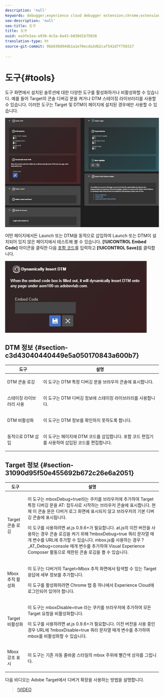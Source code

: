 ```yaml
---
description: 'null'
keywords: debugger;experience cloud debugger extension;chrome;extension;tools;dtm;target
seo-description: 'null'
seo-title: 도구
title: 도구
uuid: ea3fe1ea-e936-4c5a-8a43-b830d1b75038
translation-type: ht
source-git-commit: 9bb030d94db1a1e70ecda3d62caf542d7f750317

---
```



# 도구{#tools}

도구 화면에서 설치된 솔루션에 대한 다양한 도구를 활성화하거나 비활성화할 수 있습니다. 예를 들어 Target의 콘솔 디버깅 문을 켜거나 DTM 스테이징 라이브러리를 사용할 수 있습니다. 이러한 도구는 Target 및 DTM이 페이지에 설치된 경우에만 사용할 수 있습니다.

![](assets/tools.jpg)

어떤 페이지에서든 Launch 또는 DTM을 동적으로 삽입하여 Launch 또는 DTM이 설치되어 있지 않은 페이지에서 테스트해 볼 수 있습니다. **[!UICONTROL Embed Code]** 아이콘을 클릭한 다음 [포함 코드](https://docs.adobe.com/content/help/ko-KR/dtm/using/client-side/deployment.html)를 입력하고 **[!UICONTROL Save]**&#x200B;를 클릭합니다.

![](assets/tools-embedcode.jpg)

## DTM 정보 {#section-c3d43040440449e5a050170843a600b7}

<table id="table_04625C3319134E169A35DB74C1D1FB31"> 
 <thead> 
  <tr> 
   <th colname="col1" class="entry"> 도구 </th> 
   <th colname="col2" class="entry"> 설명 </th> 
  </tr>
 </thead>
 <tbody> 
  <tr> 
   <td colname="col1"> <p> DTM 콘솔 로깅 </p> </td> 
   <td colname="col2"> <p>이 도구는 DTM 특정 디버깅 문을 브라우저 콘솔에 표시합니다. </p> </td> 
  </tr> 
  <tr> 
   <td colname="col1"> <p>스테이징 라이브러리 사용 </p> </td> 
   <td colname="col2"> <p>이 도구는 DTM 디버깅 정보에 스테이징 라이브러리를 사용합니다. </p> </td> 
  </tr> 
  <tr> 
   <td colname="col1"> <p>DTM 비활성화 </p> </td> 
   <td colname="col2"> <p>이 도구는 DTM 정보를 확인하지 못하도록 합니다. </p> </td> 
  </tr> 
  <tr> 
   <td colname="col1"> <p> 동적으로 DTM 삽입 </p> </td> 
   <td colname="col2"> <p> 이 도구는 페이지에 DTM 코드를 삽입합니다. 포함 코드 편집기를 사용하여 삽입된 코드를 편집합니다. </p> </td> 
  </tr> 
 </tbody> 
</table>

## Target 정보 {#section-31090d95f50e455692b672c26e6a2051}

<table id="table_A71D269B49F4417599EBACA44D5CCF4F"> 
 <thead> 
  <tr> 
   <th colname="col1" class="entry"> 도구 </th> 
   <th colname="col2" class="entry"> 설명 </th> 
  </tr>
 </thead>
 <tbody> 
  <tr> 
   <td colname="col1"> <p>Target 콘솔 로깅 </p> </td> 
   <td colname="col2"> <p>이 도구는 <span class="codeph"> mboxDebug=true</span>라는 쿠키를 브라우저에 추가하여 Target 특정 디버깅 문을 <span class="codeph"> AT:</span> 접두사로 시작하는 브라우저 콘솔에 표시합니다. 현재 이 콘솔 문은 디버거 로그 화면에 표시되지 않고 브라우저의 기본 디버깅 콘솔에 표시됩니다. </p> <p> 이 도구를 사용하려면 at.js 0.9.6+가 필요합니다. at.js의 이전 버전을 사용하는 경우 콘솔 로깅을 켜기 위해 <span class="codeph"> ?mboxDebug=true</span> 쿼리 문자열 매개 변수를 URL에 추가할 수 있습니다. mbox.js를 사용하는 경우 <span class="codeph"> ?_AT_Debug=console</span> 매개 변수를 추가하여 Visual Experience Composer 활동으로 제한된 콘솔 로깅을 켤 수 있습니다. </p> </td> 
  </tr> 
  <tr> 
   <td colname="col1"> <p> Mbox 추적 활성화 </p> </td> 
   <td colname="col2"> <p>이 도구는 디버거의 <span class="uicontrol"> Target&gt;Mbox 추적</span> 화면에서 탐색할 수 있는 Target 응답에 세부 정보를 추가합니다. </p> <p> 이 도구를 활성화하려면 Chrome 탭 중 하나에서 Experience Cloud에 로그인되어 있어야 합니다. </p> </td> 
  </tr> 
  <tr> 
   <td colname="col1"> <p>Target 비활성화 </p> </td> 
   <td colname="col2"> <p>이 도구는 <span class="codeph"> mboxDisable=true</span> 라는 쿠키를 브라우저에 추가하여 모든 Target 요청을 비활성화합니다. </p> <p> 이 도구를 사용하려면 at.js 0.9.6+가 필요합니다. 이전 버전을 사용 중인 경우 URL에 <span class="codeph"> ?mboxDisable=true </span> 쿼리 문자열 매개 변수를 추가하여 mbox를 비활성화할 수 있습니다. </p> </td> 
  </tr> 
  <tr> 
   <td colname="col1"> <p> Mbox 강조 표시 </p> </td> 
   <td colname="col2"> <p> 이 도구는 기존 자동 줄바꿈 스타일의 mbox 주위에 빨간색 상자를 그립니다. </p> </td> 
  </tr> 
 </tbody> 
</table>

다음 비디오는 Adobe Target에서 디버거 확장을 사용하는 방법을 설명합니다.

>[!VIDEO](https://video.tv.adobe.com/v/23115t2/?captions=kor)
